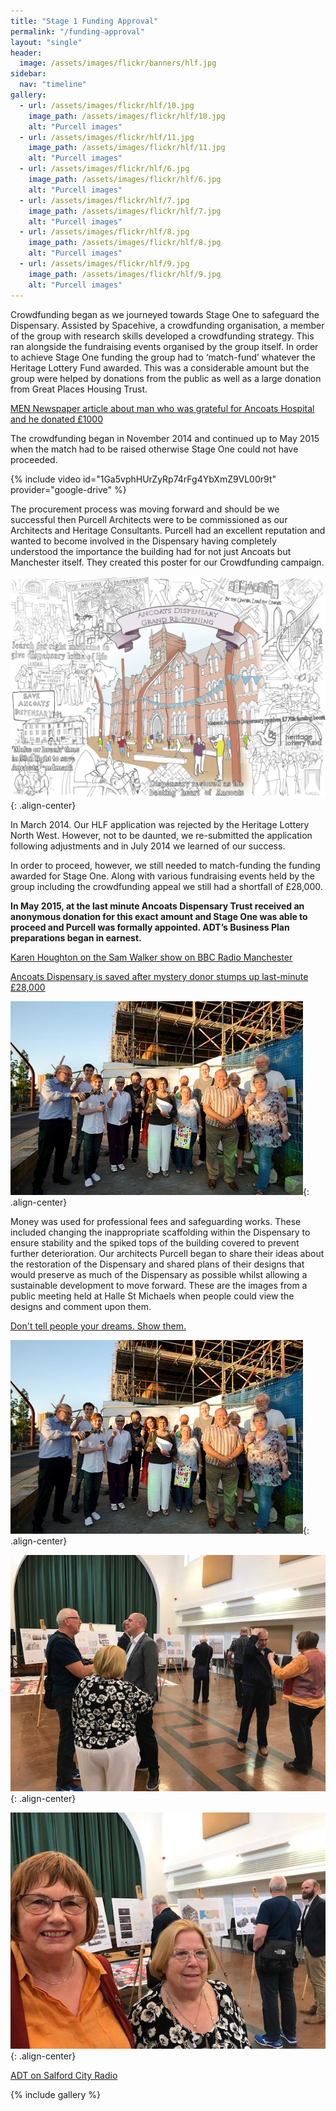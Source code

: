 ```yaml
---
title: "Stage 1 Funding Approval"
permalink: "/funding-approval"
layout: "single"
header:
  image: /assets/images/flickr/banners/hlf.jpg
sidebar:
  nav: "timeline"
gallery:
  - url: /assets/images/flickr/hlf/10.jpg
    image_path: /assets/images/flickr/hlf/10.jpg
    alt: "Purcell images"
  - url: /assets/images/flickr/hlf/11.jpg
    image_path: /assets/images/flickr/hlf/11.jpg
    alt: "Purcell images"
  - url: /assets/images/flickr/hlf/6.jpg
    image_path: /assets/images/flickr/hlf/6.jpg
    alt: "Purcell images"
  - url: /assets/images/flickr/hlf/7.jpg
    image_path: /assets/images/flickr/hlf/7.jpg
    alt: "Purcell images"
  - url: /assets/images/flickr/hlf/8.jpg
    image_path: /assets/images/flickr/hlf/8.jpg
    alt: "Purcell images"
  - url: /assets/images/flickr/hlf/9.jpg
    image_path: /assets/images/flickr/hlf/9.jpg
    alt: "Purcell images"
---
```


Crowdfunding began as we journeyed towards Stage One to safeguard the Dispensary.  Assisted by Spacehive, a crowdfunding organisation, a member of the group with research skills developed a crowdfunding strategy.  This ran alongside the fundraising events organised by the group itself.  In order to achieve Stage One funding the group had to ‘match-fund’ whatever the Heritage Lottery Fund awarded.  This was a considerable amount but the group were helped by donations from the public as well as a large donation from Great Places Housing Trust.  

[MEN Newspaper article about man who was grateful for Ancoats Hospital and he donated £1000](https://www.manchestereveningnews.co.uk/news/greater-manchester-news/architect-who-born-ancoats-dispensary-8412492)

The crowdfunding began in November 2014 and continued up to May 2015 when the match had to be raised otherwise Stage One could not have proceeded.  

{% include video id="1Ga5vphHUrZyRp74rFg4YbXmZ9VL00r9t" provider="google-drive" %}

The procurement process was moving forward and should be we successful then Purcell Architects were to be commissioned as our Architects and Heritage Consultants.  Purcell had an excellent reputation and wanted to become involved in the Dispensary having completely understood the importance the building had for not just Ancoats but Manchester itself. They created this poster for our Crowdfunding campaign.

![re-opening](assets/images/flickr/other-sample-pages/funding.jpg){: .align-center}

In March 2014.  Our HLF application was rejected by the Heritage Lottery North West.  However, not to be daunted, we re-submitted the application following adjustments and in July 2014 we learned of our success. 

In order to proceed, however, we still needed to match-funding the funding awarded for Stage One.  Along with various fundraising events held by the group including the crowdfunding appeal we still had a shortfall of £28,000.  

**In May 2015, at the last minute Ancoats Dispensary Trust received an anonymous donation for this exact amount and Stage One was able to proceed and Purcell was formally appointed.  ADT’s Business Plan preparations began in earnest.**

[Karen Houghton on the Sam Walker show on BBC Radio Manchester](https://fb.watch/34k9qsGw-D/)

[Ancoats Dispensary is saved after mystery donor stumps up last-minute £28,000](https://www.manchestereveningnews.co.uk/news/greater-manchester-news/ancoats-dispensary-saved---after-8929104)

![celebration](assets/images/flickr/stage-1-funding-approval/celebration.jpg){: .align-center}

Money was used for professional fees and safeguarding works. These included changing the inappropriate scaffolding within the Dispensary to ensure stability and the spiked tops of the building covered to prevent further deterioration.  Our architects Purcell began to share their ideas about the restoration of the Dispensary and shared plans of their designs that would preserve as much of the Dispensary as possible whilst allowing a sustainable development to move forward.  These are the images from a public meeting held at Halle St Michaels when people could view the designs and comment upon them.

[Don't tell people your dreams. Show them.](https://fb.watch/34k735_fYy/)

![celebration](assets/images/flickr/stage-1-funding-approval/celebration.jpg){: .align-center}

![hlf](assets/images/flickr/hlf/12.jpg){: .align-center}

![hlf](assets/images/flickr/hlf/13.jpg){: .align-center}

[ADT on Salford City Radio](https://fb.watch/34k8syiKfz/)


{% include gallery %}